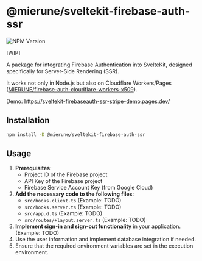 # @mierune/sveltekit-firebase-auth-ssr

![NPM Version](https://img.shields.io/npm/v/%40mierune%2Fsveltekit-firebase-auth-ssr)

[WIP]

A package for integrating Firebase Authentication into SvelteKit, designed specifically for Server-Side Rendering (SSR).

It works not only in Node.js but also on Cloudflare Workers/Pages ([MIERUNE/firebase-auth-cloudflare-workers-x509](https://github.com/MIERUNE/firebase-auth-cloudflare-workers-x509)).

Demo: https://sveltekit-firebaseauth-ssr-stripe-demo.pages.dev/

## Installation

```bash
npm install -D @mierune/sveltekit-firebase-auth-ssr
```

## Usage

1.	**Prerequisites**:
    - Project ID of the Firebase project
    - API Key of the Firebase project
    - Firebase Service Account Key (from Google Cloud)
2.	**Add the necessary code to the following files**:
    - `src/hooks.client.ts` (Example: TODO)
    - `src/hooks.server.ts` (Example: TODO)
    - `src/app.d.ts` (Example: TODO)
    - `src/routes/+layout.server.ts` (Example: TODO)
3.	**Implement sign-in and sign-out functionality** in your application. (Example: TODO)
4.	Use the user information and implement database integration if needed.
5.	Ensure that the required environment variables are set in the execution environment.

